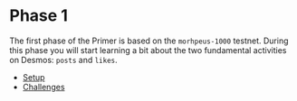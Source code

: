 # Phase 1
The first phase of the Primer is based on the `morhpeus-1000` testnet. During this phase you will start learning a bit about the two fundamental activities on Desmos: `posts` and `likes`. 

- [Setup](setup/README.md)
- [Challenges](challenges/README.md)

